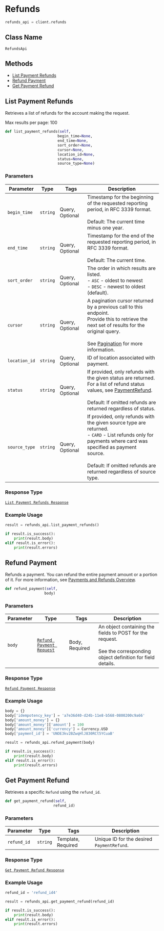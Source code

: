 # Refunds

```python
refunds_api = client.refunds
```

## Class Name

`RefundsApi`

## Methods

* [List Payment Refunds](/doc/refunds.md#list-payment-refunds)
* [Refund Payment](/doc/refunds.md#refund-payment)
* [Get Payment Refund](/doc/refunds.md#get-payment-refund)

## List Payment Refunds

Retrieves a list of refunds for the account making the request.

Max results per page: 100

```python
def list_payment_refunds(self,
                        begin_time=None,
                        end_time=None,
                        sort_order=None,
                        cursor=None,
                        location_id=None,
                        status=None,
                        source_type=None)
```

### Parameters

| Parameter | Type | Tags | Description |
|  --- | --- | --- | --- |
| `begin_time` | `string` | Query, Optional | Timestamp for the beginning of the requested reporting period, in RFC 3339 format.<br><br>Default: The current time minus one year. |
| `end_time` | `string` | Query, Optional | Timestamp for the end of the requested reporting period, in RFC 3339 format.<br><br>Default: The current time. |
| `sort_order` | `string` | Query, Optional | The order in which results are listed.<br>- `ASC` - oldest to newest<br>- `DESC` - newest to oldest (default). |
| `cursor` | `string` | Query, Optional | A pagination cursor returned by a previous call to this endpoint.<br>Provide this to retrieve the next set of results for the original query.<br><br>See [Pagination](https://developer.squareup.com/docs/basics/api101/pagination) for more information. |
| `location_id` | `string` | Query, Optional | ID of location associated with payment. |
| `status` | `string` | Query, Optional | If provided, only refunds with the given status are returned. <br>For a list of refund status values, see [PaymentRefund](./models/payment-refund.md).<br><br>Default: If omitted refunds are returned regardless of status. |
| `source_type` | `string` | Query, Optional | If provided, only refunds with the given source type are returned. <br>- `CARD` - List refunds only for payments where card was specified as payment <br>source.<br><br>Default: If omitted refunds are returned regardless of source type. |

### Response Type

[`List Payment Refunds Response`](/doc/models/list-payment-refunds-response.md)

### Example Usage

```python
result = refunds_api.list_payment_refunds()

if result.is_success():
    print(result.body)
elif result.is_error():
    print(result.errors)
```

## Refund Payment

Refunds a payment. You can refund the entire payment amount or a 
portion of it. For more information, see 
[Payments and Refunds Overview](https://developer.squareup.com/docs/payments-api/overview).

```python
def refund_payment(self,
                  body)
```

### Parameters

| Parameter | Type | Tags | Description |
|  --- | --- | --- | --- |
| `body` | [`Refund Payment Request`](/doc/models/refund-payment-request.md) | Body, Required | An object containing the fields to POST for the request.<br><br>See the corresponding object definition for field details. |

### Response Type

[`Refund Payment Response`](/doc/models/refund-payment-response.md)

### Example Usage

```python
body = {}
body['idempotency_key'] = 'a7e36d40-d24b-11e8-b568-0800200c9a66'
body['amount_money'] = {}
body['amount_money']['amount'] = 100
body['amount_money']['currency'] = Currency.USD
body['payment_id'] = 'UNOE3kv2BZwqHlJ830RCt5YCuaB'

result = refunds_api.refund_payment(body)

if result.is_success():
    print(result.body)
elif result.is_error():
    print(result.errors)
```

## Get Payment Refund

Retrieves a specific `Refund` using the `refund_id`.

```python
def get_payment_refund(self,
                      refund_id)
```

### Parameters

| Parameter | Type | Tags | Description |
|  --- | --- | --- | --- |
| `refund_id` | `string` | Template, Required | Unique ID for the desired `PaymentRefund`. |

### Response Type

[`Get Payment Refund Response`](/doc/models/get-payment-refund-response.md)

### Example Usage

```python
refund_id = 'refund_id4'

result = refunds_api.get_payment_refund(refund_id)

if result.is_success():
    print(result.body)
elif result.is_error():
    print(result.errors)
```

